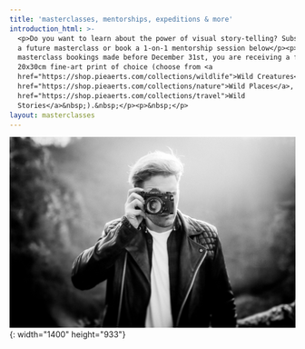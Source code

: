 ```yaml
---
title: 'masterclasses, mentorships, expeditions & more'
introduction_html: >-
  <p>Do you want to learn about the power of visual story-telling? Subscribe to
  a future masterclass or book a 1-on-1 mentorship session below</p><p>For all
  masterclass bookings made before December 31st, you are receiving a free
  20x30cm fine-art print of choice (choose from <a
  href="https://shop.pieaerts.com/collections/wildlife">Wild Creatures</a>, <a
  href="https://shop.pieaerts.com/collections/nature">Wild Places</a>, <a
  href="https://shop.pieaerts.com/collections/travel">Wild
  Stories</a>&nbsp;).&nbsp;</p><p>&nbsp;</p>
layout: masterclasses
---
```


![](/uploads/0h3a6324-copy-1.jpg){: width="1400" height="933"}​​​​​​
